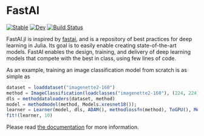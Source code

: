 # FastAI
[![Stable](https://img.shields.io/badge/docs-stable-blue.svg)](https://FluxML.github.io/FastAI.jl/stable)
[![Dev](https://img.shields.io/badge/docs-dev-blue.svg)](https://FluxML.github.io/FastAI.jl/dev)
[![Build Status](https://github.com/FluxML/FastAI.jl/workflows/CI/badge.svg)](https://github.com/FluxML/FastAI.jl/actions)

FastAI.jl is inspired by [fastai](https://github.com/fastai/fastai/blob/master/fastai/), and is a repository of best practices for deep learning in Julia. Its goal is to easily enable creating state-of-the-art models. FastAI enables the design, training, and delivery of deep learning models that compete with the best in class, using few lines of code.

As an example, training an image classification model from scratch is as simple as

```julia
dataset = loaddataset("imagenette2-160")
method = ImageClassification(loadclasses("imagenette2-160"), (224, 224))
dls = methoddataloaders(dataset, method)
model = methodmodel(method, Models.xresnet18());
learner = Learner(model, dls, ADAM(), methodlossfn(method), ToGPU(), Metrics(accuracy))
fit!(learner, 10)
```

Please read [the documentation](https://lorenzoh.github.io/FastAI.jl/dev) for more information.